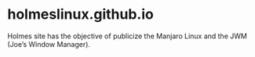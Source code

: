 # holmeslinux.github.io
Holmes site has the objective of publicize the Manjaro Linux and the JWM (Joe’s Window Manager).
